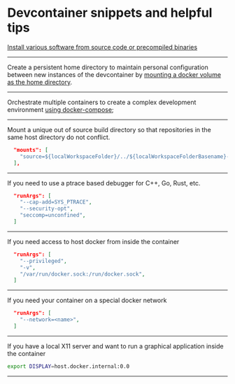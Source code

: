 # Devcontainer snippets and helpful tips

[Install various software from source code or precompiled binaries](Source_Installs.md)

---

Create a persistent home directory to maintain personal configuration between
new instances of the devcontainer by
[mounting a docker volume as the home directory](Mount_Home_Directory.md).

---

Orchestrate multiple containers to create a complex development environment
[using docker-compose](Use_Docker_Compose.md);

---

Mount a unique out of source build directory so that repositories in the same
host directory do not conflict.

```json
  "mounts": [
    "source=${localWorkspaceFolder}/../${localWorkspaceFolderBasename}-build,target=/workspaces/build,type=bind,consistency=delegated",
  ],
```

---

If you need to use a ptrace based debugger for C++, Go, Rust, etc.
```json
  "runArgs": [
    "--cap-add=SYS_PTRACE",
    "--security-opt",
    "seccomp=unconfined",
  ]
```

---

If you need access to host docker from inside the container
```json
  "runArgs": [
    "--privileged",
    "-v",
    "/var/run/docker.sock:/run/docker.sock",
  ]
```

---

If you need your container on a special docker network

```json
  "runArgs": [
    "--network=<name>",
  ]
```

---

If you have a local X11 server and want to run a graphical application inside
the container

```bash
export DISPLAY=host.docker.internal:0.0
```

---
